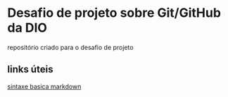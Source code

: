 # Desafio de projeto sobre Git/GitHub da DIO
repositório criado para o desafio de projeto

## links úteis
[sintaxe basica markdown](https://www.markdownguide.org/basic-syntax/)
